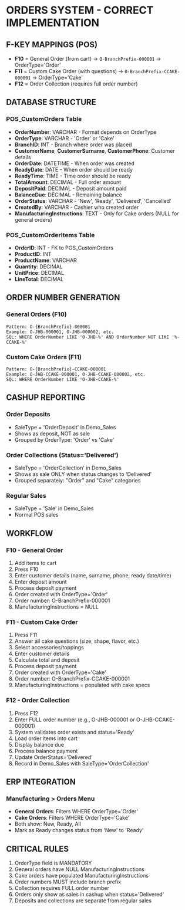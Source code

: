 # ORDERS SYSTEM - CORRECT IMPLEMENTATION

## F-KEY MAPPINGS (POS)
- **F10** = General Order (from cart) → `O-BranchPrefix-000001` → OrderType='Order'
- **F11** = Custom Cake Order (with questions) → `O-BranchPrefix-CCAKE-000001` → OrderType='Cake'
- **F12** = Order Collection (requires full order number)

## DATABASE STRUCTURE

### POS_CustomOrders Table
- **OrderNumber**: VARCHAR - Format depends on OrderType
- **OrderType**: VARCHAR - 'Order' or 'Cake'
- **BranchID**: INT - Branch where order was placed
- **CustomerName**, **CustomerSurname**, **CustomerPhone**: Customer details
- **OrderDate**: DATETIME - When order was created
- **ReadyDate**: DATE - When order should be ready
- **ReadyTime**: TIME - Time order should be ready
- **TotalAmount**: DECIMAL - Full order amount
- **DepositPaid**: DECIMAL - Deposit amount paid
- **BalanceDue**: DECIMAL - Remaining balance
- **OrderStatus**: VARCHAR - 'New', 'Ready', 'Delivered', 'Cancelled'
- **CreatedBy**: VARCHAR - Cashier who created order
- **ManufacturingInstructions**: TEXT - Only for Cake orders (NULL for general orders)

### POS_CustomOrderItems Table
- **OrderID**: INT - FK to POS_CustomOrders
- **ProductID**: INT
- **ProductName**: VARCHAR
- **Quantity**: DECIMAL
- **UnitPrice**: DECIMAL
- **LineTotal**: DECIMAL

## ORDER NUMBER GENERATION

### General Orders (F10)
```
Pattern: O-{BranchPrefix}-000001
Example: O-JHB-000001, O-JHB-000002, etc.
SQL: WHERE OrderNumber LIKE 'O-JHB-%' AND OrderNumber NOT LIKE '%-CCAKE-%'
```

### Custom Cake Orders (F11)
```
Pattern: O-{BranchPrefix}-CCAKE-000001
Example: O-JHB-CCAKE-000001, O-JHB-CCAKE-000002, etc.
SQL: WHERE OrderNumber LIKE 'O-JHB-CCAKE-%'
```

## CASHUP REPORTING

### Order Deposits
- SaleType = 'OrderDeposit' in Demo_Sales
- Shows as deposit, NOT as sale
- Grouped by OrderType: 'Order' vs 'Cake'

### Order Collections (Status='Delivered')
- SaleType = 'OrderCollection' in Demo_Sales
- Shows as sale ONLY when status changes to 'Delivered'
- Grouped separately: "Order" and "Cake" categories

### Regular Sales
- SaleType = 'Sale' in Demo_Sales
- Normal POS sales

## WORKFLOW

### F10 - General Order
1. Add items to cart
2. Press F10
3. Enter customer details (name, surname, phone, ready date/time)
4. Enter deposit amount
5. Process deposit payment
6. Order created with OrderType='Order'
7. Order number: O-BranchPrefix-000001
8. ManufacturingInstructions = NULL

### F11 - Custom Cake Order
1. Press F11
2. Answer all cake questions (size, shape, flavor, etc.)
3. Select accessories/toppings
4. Enter customer details
5. Calculate total and deposit
6. Process deposit payment
7. Order created with OrderType='Cake'
8. Order number: O-BranchPrefix-CCAKE-000001
9. ManufacturingInstructions = populated with cake specs

### F12 - Order Collection
1. Press F12
2. Enter FULL order number (e.g., O-JHB-000001 or O-JHB-CCAKE-000001)
3. System validates order exists and status='Ready'
4. Load order items into cart
5. Display balance due
6. Process balance payment
7. Update OrderStatus='Delivered'
8. Record in Demo_Sales with SaleType='OrderCollection'

## ERP INTEGRATION

### Manufacturing > Orders Menu
- **General Orders**: Filters WHERE OrderType='Order'
- **Cake Orders**: Filters WHERE OrderType='Cake'
- Both show: New, Ready, All
- Mark as Ready changes status from 'New' to 'Ready'

## CRITICAL RULES
1. OrderType field is MANDATORY
2. General orders have NULL ManufacturingInstructions
3. Cake orders have populated ManufacturingInstructions
4. Order numbers MUST include branch prefix
5. Collection requires FULL order number
6. Orders only show as sales in cashup when status='Delivered'
7. Deposits and collections are separate from regular sales
